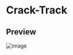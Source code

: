 # Crack-Track
## Preview
![image](https://github.com/user-attachments/assets/2a1f7740-8644-4787-93b4-752d3b562f27)
